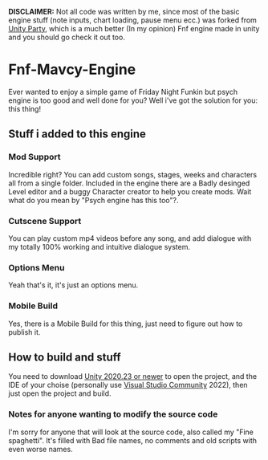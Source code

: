 **DISCLAIMER:** Not all code was written by me, since most of the basic engine stuff (note inputs, chart loading, pause menu ecc.) was forked from [Unity Party](https://github.com/Shattered-Devs/Unity-Party), which is a much better (In my opinion) Fnf engine made in unity and you should go check it out too.

# Fnf-Mavcy-Engine
Ever wanted to enjoy a simple game of Friday Night Funkin but psych engine is too good and well done for you? Well i've got the solution for you: this thing!
## Stuff i added to this engine
### Mod Support
Incredible right? You can add custom songs, stages, weeks and characters all from a single folder. Included in the engine there are a Badly desinged Level editor and a buggy Character creator to help you create mods. Wait what do you mean by "Psych engine has this too"?.
### Cutscene Support
You can play custom mp4 videos before any song, and add dialogue with my totally 100% working and intuitive dialogue system.
### Options Menu
Yeah that's it, it's just an options menu.
### Mobile Build
Yes, there is a Mobile Build for this thing, just need to figure out how to publish it.
## How to build and stuff
You need to download [Unity 2020.23 or newer](https://unity.com/download) to open the project, and the IDE of your choise (personally use [Visual Studio Community](https://visualstudio.microsoft.com/it/) 2022), then just open the project and build.

### Notes for anyone wanting to modify the source code
I'm sorry for anyone that will look at the source code, also called my "Fine spaghetti". It's filled with Bad file names, no comments and old scripts with even worse names.
